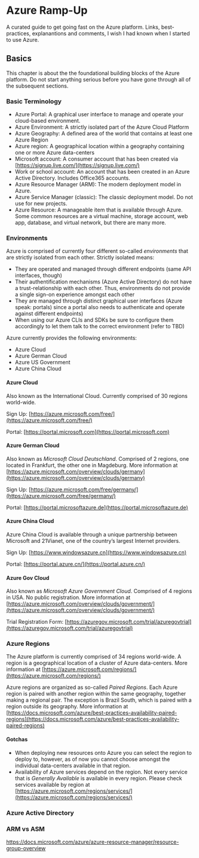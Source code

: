 # Azure Ramp-Up
A curated guide to get going fast on the Azure platform. 
Links, best-practices, explanantions and comments, I wish I had known when I started to use Azure.

## Basics
This chapter is about the the foundational building blocks of the Azure platform. Do not start anything serious 
before you have gone through all of the subsequent sections.
### Basic Terminology
- Azure Portal: A graphical user interface to manage and operate your cloud-based environment.
- Azure Environment: A strictly isolated part of the Azure Cloud Platform
- Azure Geography: A defined area of the world that contains at least one Azure Region 
- Azure region: A geographical location within a geography containing one or more Azure data-centers
- Microsoft account: A consumer account that has been created via [https://signup.live.com/](https://signup.live.com/)
- Work or school account: An account that has been created in an Azure Active Directory. Includes Office365 accounts.
- Azure Resource Manager (ARM): The modern deployment model in Azure.
- Azure Service Manager (classic): The classic deployment model. Do not use for new projects. 
- Azure Resource:  A manageable item that is available through Azure. Some common resources are a virtual machine, storage account, web app, database, and virtual network, but there are many more.

### Environments
Azure is comprised of currently four different so-called *environments* that are strictly isolated from each other. 
Strictly isolated means:
- They are operated and managed through different endpoints (same API interfaces, though)
- Their authentification mechanisms (Azure Active Directory) do not have a trust-relationship with each other. Thus, environments 
do not provide a single sign-on experience amongst each other  
- They are managed through distinct graphical user interfaces (Azure speak: portals) since a portal also needs to authenticate and operate against different endpoints)
- When using our Azure CLIs and SDKs be sure to configure them accordingly to let them talk to the correct environment (refer to TBD)

Azure currently provides the following environments:
- Azure Cloud
- Azure German Cloud
- Azure US Government
- Azure China Cloud

#### Azure Cloud
Also known as the International Cloud. Currently comprised of 30 regions world-wide.

Sign Up: [https://azure.microsoft.com/free/](https://azure.microsoft.com/free/) 

Portal: [https://portal.microsoft.com](https://portal.microsoft.com) 

#### Azure German Cloud
Also known as *Microsoft Cloud Deutschland*. Comprised of 2 regions, one located in 
Frankfurt, the other one in Magdeburg.
More information at [https://azure.microsoft.com/overview/clouds/germany](https://azure.microsoft.com/overview/clouds/germany)

Sign Up: [https://azure.microsoft.com/free/germany/](https://azure.microsoft.com/free/germany/)

Portal: [https://portal.microsoftazure.de](https://portal.microsoftazure.de)

#### Azure China Cloud
Azure China Cloud is available through a unique partnership between Microsoft and 21Vianet, one of the country’s largest Internet providers.

Sign Up: [https://www.windowsazure.cn](https://www.windowsazure.cn)

Portal: [https://portal.azure.cn/](https://portal.azure.cn/)

#### Azure Gov Cloud
Also known as *Microsoft Azure Government Cloud*. Comprised of 4 regions in USA. No public registration.
More information at [https://azure.microsoft.com/overview/clouds/government/](https://azure.microsoft.com/overview/clouds/government/) 

Trial Registration Form: [https://azuregov.microsoft.com/trial/azuregovtrial](https://azuregov.microsoft.com/trial/azuregovtrial)

### Azure Regions
The Azure platform is currently comprised of 34 regions world-wide.
A region is a geographical location of a cluster of Azure data-centers. 
More information at [https://azure.microsoft.com/regions/](https://azure.microsoft.com/regions/)

Azure regions are organized as so-called *Paired Regions*. Each Azure region is paired with another region within the same geography, together making a regional pair. 
The exception is Brazil South, which is paired with a region outside its geography.
More information at [https://docs.microsoft.com/azure/best-practices-availability-paired-regions](https://docs.microsoft.com/azure/best-practices-availability-paired-regions)
#### Gotchas
- When deploying new resources onto Azure you can select the region to deploy to, however, 
as of now you cannot choose amongst the individual data-centers available in that region. 
- Availability of Azure services depend on the region. Not every service that is *Generally Available* is available in every region.
Please check services available by region at [https://azure.microsoft.com/regions/services/](https://azure.microsoft.com/regions/services/)

### Azure Active Directory

### ARM vs ASM
https://docs.microsoft.com/azure/azure-resource-manager/resource-group-overview
